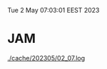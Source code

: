 Tue  2 May 07:03:01 EEST 2023
# JAM
<a href='./cache/202305/02_07.log'>./cache/202305/02_07.log</a>

